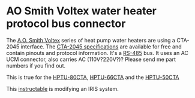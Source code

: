 # AO Smith Voltex water heater protocol bus connector

The [A.O. Smith Voltex](https://www.hotwater.com/water-heaters/residential/electric/proline/xe/voltex-hybrid-electric-heat-pump/) series of heat pump water heaters are using a CTA-2045 interface.
The [CTA-2045 specifications](https://shop.cta.tech/products/modular-communications-interface-for-energy-management) are available for free and contain pinouts and protocol information. 
It's a [RS-485](https://en.wikipedia.org/wiki/RS-485) bus. 
It uses an AC UCM connector, also carries AC (110V?220V?)? Please send me part numbers if you find out.

This is true for the [HPTU-80CTA](https://www.hotwater.com/Water-Heaters/Residential/Electric/ProLine/XE/Voltex-Hybrid-Electric/Voltex-Hybrid-Electric-Heat-Pump-Water-Heater-with-CTA-2045-HPTU-80CTA/), [HPTU-66CTA](https://www.hotwater.com/Water-Heaters/Residential/Electric/ProLine/XE/Voltex-Hybrid-Electric/Voltex-Hybrid-Electric-Heat-Pump-Water-Heater-with-CTA-2045-HPTU-66CTA/) and the [HPTU-50CTA](https://www.hotwater.com/Water-Heaters/Residential/Electric/ProLine/XE/Voltex-Hybrid-Electric/Voltex-Hybrid-Electric-Heat-Pump-Water-Heater-with-CTA-2045-HPTU-50CTA/)

This [instructable](https://www.instructables.com/AO-Smith-Water-Heater-Monitor-Lowes-IRIS/) is modifying an IRIS system.
